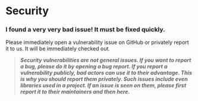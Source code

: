 # Security
### I found a very very bad issue! It must be fixed quickly.
Please immediately open a vulnerability issue on GitHub or privately report it to us. It will be immediately checked out.

> ***Security vulnerabilities are not general issues. If you want to report a bug, please do it by opening a bug report. If you report a vulnerability publicly, bad actors can use it to their advantage. This is why you should report them privately. Such issues include even libraries used in a project. If an issue is seen on them, please first report it to their maintainers and then here.***